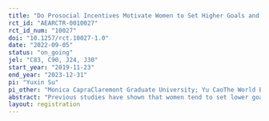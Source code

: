 ```yaml
---
title: "Do Prosocial Incentives Motivate Women to Set Higher Goals and Improve Performance?"
rct_id: "AEARCTR-0010027"
rct_id_num: "10027"
doi: "10.1257/rct.10027-1.0"
date: "2022-09-05"
status: "on_going"
jel: "C83, C90, J24, J30"
start_year: "2019-11-23"
end_year: "2023-12-31"
pi: "Yuxin Su"
pi_other: "Monica CapraClaremont Graduate University; Yu CaoThe World Bank"
abstract: "Previous studies have shown that women tend to set lower goals for themselves compared to men, resulting in lower performance. In this paper we test whether providing incentives better fitted for motivating women to set high goals could lower the performance gap. We designed an online experiment where participants were asked to set their goals and perform a real effort task. An incentive mechanism that relied on contributing to charity upon participants achieving their goals resulted in women setting higher goals for themselves than men, reducing gender differences in performance."
layout: registration
---
```


